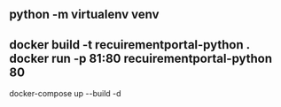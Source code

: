 python -m virtualenv venv
------------------------
docker build -t recuirementportal-python . 
docker run -p 81:80  recuirementportal-python 80
-----
docker-compose up --build -d
